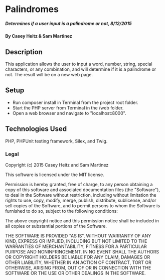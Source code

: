 # Palindromes

##### Determines if a user input is a palindrome or not, 8/12/2015

#### By Casey Heitz & Sam Martinez

## Description

This application allows the user to input a word, number, string, special characters, or any combination, and will determine if it is a palindrome or not.  The result will be on a new web page.

## Setup

* Run composer install in Terminal from the project root folder.
* Start the PHP server from Terminal in the /web folder.
* Open a web browser and navigate to "localhost:8000".

## Technologies Used

PHP, PHPUnit testing framework, Silex, and Twig.

### Legal

Copyright (c) 2015 Casey Heitz and Sam Martinez

This software is licensed under the MIT license.

Permission is hereby granted, free of charge, to any person obtaining a copy
of this software and associated documentation files (the "Software"), to deal
in the Software without restriction, including without limitation the rights
to use, copy, modify, merge, publish, distribute, sublicense, and/or sell
copies of the Software, and to permit persons to whom the Software is
furnished to do so, subject to the following conditions:

The above copyright notice and this permission notice shall be included in
all copies or substantial portions of the Software.

THE SOFTWARE IS PROVIDED "AS IS", WITHOUT WARRANTY OF ANY KIND, EXPRESS OR
IMPLIED, INCLUDING BUT NOT LIMITED TO THE WARRANTIES OF MERCHANTABILITY,
FITNESS FOR A PARTICULAR PURPOSE AND NONINFRINGEMENT. IN NO EVENT SHALL THE
AUTHORS OR COPYRIGHT HOLDERS BE LIABLE FOR ANY CLAIM, DAMAGES OR OTHER
LIABILITY, WHETHER IN AN ACTION OF CONTRACT, TORT OR OTHERWISE, ARISING FROM,
OUT OF OR IN CONNECTION WITH THE SOFTWARE OR THE USE OR OTHER DEALINGS IN
THE SOFTWARE.
